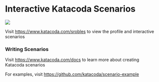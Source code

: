 # Interactive Katacoda Scenarios

[![](http://shields.katacoda.com/katacoda/srobles/count.svg)](https://www.katacoda.com/srobles "Get your profile on Katacoda.com")

Visit https://www.katacoda.com/srobles to view the profile and interactive scenarios

### Writing Scenarios
Visit https://www.katacoda.com/docs to learn more about creating Katacoda scenarios

For examples, visit https://github.com/katacoda/scenario-example
